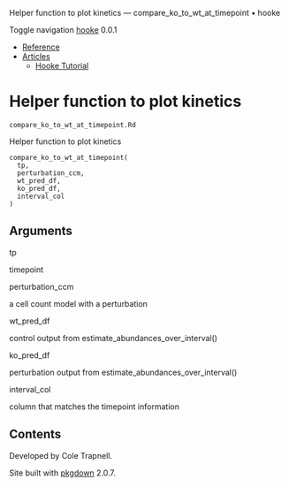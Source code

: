 Helper function to plot kinetics — compare\_ko\_to\_wt\_at\_timepoint • hooke

Toggle navigation [hooke](../index.html) 0.0.1

*   [Reference](../reference/index.html)
*   [Articles](#)
    *   [Hooke Tutorial](../articles/hooke_tutorial.html)

Helper function to plot kinetics
================================

`compare_ko_to_wt_at_timepoint.Rd`

Helper function to plot kinetics

    compare_ko_to_wt_at_timepoint(
      tp,
      perturbation_ccm,
      wt_pred_df,
      ko_pred_df,
      interval_col
    )

Arguments
---------

tp

timepoint

perturbation\_ccm

a cell count model with a perturbation

wt\_pred\_df

control output from estimate\_abundances\_over\_interval()

ko\_pred\_df

perturbation output from estimate\_abundances\_over\_interval()

interval\_col

column that matches the timepoint information

Contents
--------

Developed by Cole Trapnell.

Site built with [pkgdown](https://pkgdown.r-lib.org/) 2.0.7.